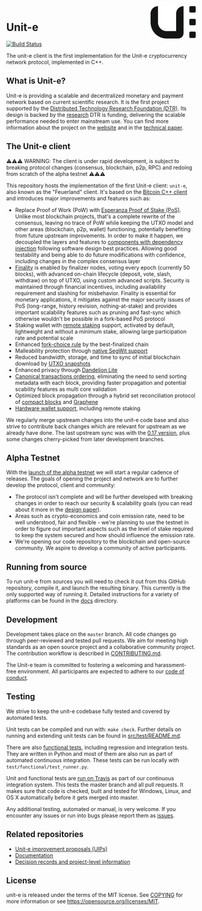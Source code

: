 <img src="unit-e-logo.png" align="right">

# Unit-e

[![Build Status](https://travis-ci.com/dtr-org/unit-e.svg?token=bm5dxUvwqj2MkNmT6JSA&branch=master)](https://travis-ci.com/dtr-org/unit-e)

The unit-e client is the first implementation for the Unit-e cryptocurrency
network protocol, implemented in C++.

## What is Unit-e?

Unit-e is providing a scalable and decentralized monetary and payment network
based on current scientific research. It is the first project supported by the
[Distributed Technology Research Foundation (DTR)](https://dtr.org). Its design
is backed by the [research](https://dtr.org/research/) DTR is funding,
delivering the scalable performance needed to enter mainstream use. You can find
more information about the project on the [website](https://unit-e.io) and in
the [technical paper](https://unit-e.io/technical-design.pdf).

## The Unit-e client

:warning::warning::warning: WARNING: The client is under rapid development, is
subject to breaking protocol changes (consensus, blockchain, p2p, RPC) and
redoing from scratch of the alpha testnet :warning::warning::warning:

This repository hosts the implementation of the first Unit-e client: `unit-e`,
also known as the "Feuerland" client. It's based on the [Bitcoin C++
client](https://github.com/bitcoin/bitcoin) and introduces major improvements
and features such as:

* Replace Proof of Work (PoW) with [Esperanza Proof of Stake (PoS)](
  https://github.com/dtr-org/unit-e-project/blob/master/specs/spec_v1.0.md#block-proposal).
  Unlike most blockchain projects, that's a complete rewrite
  of the consensus, leaving no trace of PoW while keeping the UTXO model and
  other areas (blockchain, p2p, wallet) functioning, potentially
  benefiting from future upstream improvements. In order to make it happen, we
  decoupled the layers and features to [components with dependency
  injection](https://github.com/dtr-org/unit-e/pull/137) following software
  design best practices. Allowing good testability and being able to do future
  modifications with confidence, including changes in the complex consensus
  layer
* [Finality](
  https://github.com/dtr-org/unit-e-project/blob/master/specs/spec_v1.0.md#block-finalization)
  is enabled by finalizer nodes, voting every epoch (currently 50
  blocks), with advanced on-chain lifecycle (deposit, vote, slash, withdraw) on
  top of UTXO, using custom advanced scripts. Security is maintained through
  financial incentives, including availability requirement and slashing for
  misbehavior. Finality is essential for monetary applications, it mitigates
  against the major security issues of PoS (long-range, history revision,
  nothing-at-stake) and provides important scalability features such as pruning
  and fast-sync which otherwise wouldn't be possible in a fork-based PoS
  protocol
* Staking wallet with [remote staking](
  https://github.com/dtr-org/uips/blob/master/UIP-0015.md) support, activated
  by default, lightweight and without a minimum stake, allowing large
  participation rate and potential scale
* Enhanced [fork-choice rule](
  https://github.com/dtr-org/uips/blob/master/UIP-0012.md) by the
  best-finalized chain
* Malleability protection through [native SegWit support](
  https://github.com/dtr-org/uips/blob/master/UIP-0003.md)
* Reduced bandwidth, storage, and time to sync of initial blockchain download
  by [UTXO snapshots](https://github.com/dtr-org/uips/blob/master/UIP-0011.md)
* Enhanced privacy through [Dandelion Lite](
  https://github.com/dtr-org/unit-e/issues/210)
* [Canonical transactions ordering](
  https://github.com/dtr-org/uips/blob/master/UIP-0024.md),
  eliminating the need to send sorting metadata with each block,
  providing faster propagation and potential scability features as multi core
  validation
* Optimized block propagation through a hybrid set reconciliation protocol
  of [compact blocks](
  https://github.com/bitcoin/bips/blob/master/bip-0152.mediawiki)
  and [Graphene](https://github.com/dtr-org/uips/blob/master/UIP-0026.md)
* [Hardware wallet support](https://github.com/dtr-org/unit-e/issues/385),
  including remote staking

We regularly merge upstream changes into the unit-e code base and also strive to
contribute back changes which are relevant for upstream as we already have done.
The last upstream sync was with the [0.17 version](
https://github.com/bitcoin/bitcoin/tree/0.17), plus some changes cherry-picked
from later development branches.

## Alpha Testnet
With the [launch of the alpha testnet](
https://github.com/dtr-org/unit-e/milestone/11) we will start a regular cadence
of releases. The goals of opening the project and network are to further develop
the protocol, client and community:
* The protocol isn't complete and will be further developed with breaking
changes in order to reach our security & scalability goals (you can read about
it more in the [design paper](
https://unit-e.io/technical-design.pdf)).
* Areas such as crypto-economics and coin emission rate, need to be well
understood, fair and flexible - we're planning to use the testnet in order to
figure out important aspects such as the level of stake required to keep the
system secured and how should influence the emission rate.
* We're opening our code repository to the blockchain and open-source
community. We aspire to develop a community of active participants.

## Running from source

To run unit-e from sources you will need to check it out from this GitHub
repository, compile it, and launch the resulting binary. This currently is the
only supported way of running it. Detailed instructions for a variety of
platforms can be found in the
[docs](https://github.com/dtr-org/unit-e/tree/master/doc) directory.

## Development

Development takes place on the `master` branch. All code changes go through
peer-reviewed and tested pull requests. We aim for meeting high standards as an
open source project and a collaborative community project. The contribution
workflow is described in [CONTRIBUTING.md](CONTRIBUTING.md).

The Unit-e team is committed to fostering a welcoming and harassment-free
environment. All participants are expected to adhere to our [code of
conduct](CODE_OF_CONDUCT.md).

## Testing

We strive to keep the unit-e codebase fully tested and covered by automated
tests.

Unit tests can be compiled and run with: `make check`. Further details on
running and extending unit tests can be found in
[src/test/README.md](src/test/README.md).

There are also [functional tests](test), including regression and integration
tests. They are written in Python and most of them are also run as part of
automated continuous integration. These tests can be run locally with
`test/functional/test_runner.py`.

Unit and functional tests are [run on
Travis](https://travis-ci.com/dtr-org/unit-e) as part of our continuous
integration system. This tests the master branch and all pull requests. It makes
sure that code is checked, built and tested for Windows, Linux, and OS X
automatically before it gets merged into master.

Any additional testing, automated or manual, is very welcome. If you encounter
any issues or run into bugs please report them as
[issues](https://github.com/dtr-org/unit-e/issues).

## Related repositories

* [Unit-e improvement proposals (UIPs)](https://github.com/dtr-org/uips)
* [Documentation](https://github.com/dtr-org/docs.unit-e.io)
* [Decision records and project-level information](
  https://github.com/dtr-org/unit-e-project)

## License

unit-e is released under the terms of the MIT license. See [COPYING](COPYING)
for more information or see https://opensource.org/licenses/MIT.
